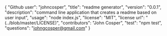 {
	"Github user": "johncosper",
	"title": "readme generator",
	"version": "0.0.1",
	"description": "command line application that creates a readme based on user input",
	"usage": "node index.js",
	"license": "MIT",
	"license url": "(../blob/master/LICENSE)",
	"contributors": "John Cosper",
	"test": "npm test",
	"questions": "johngcosper@gmail.com"
}